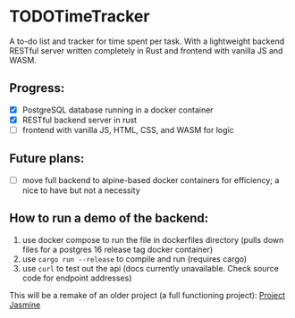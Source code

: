 # TODOTimeTracker
A to-do list and tracker for time spent per task. With a lightweight backend RESTful server written completely in Rust and frontend with vanilla JS and WASM.

## Progress:
- [x] PostgreSQL database running in a docker container
- [x] RESTful backend server in rust
- [ ] frontend with vanilla JS, HTML, CSS, and WASM for logic

## Future plans:
- [ ] move full backend to alpine-based docker containers for efficiency; a nice to have but not a necessity 

## How to run a demo of the backend:
 1. use docker compose to run the file in dockerfiles directory (pulls down files for a postgres 16 release tag docker container)
 2. use `cargo run --release` to compile and run (requires cargo)
 3. use `curl` to test out the api (docs currently unavailable. Check source code for endpoint addresses)

This will be a remake of an older project (a full functioning project): [Project Jasmine](https://github.com/TheAbyssBr0/ProjectJasmine)
